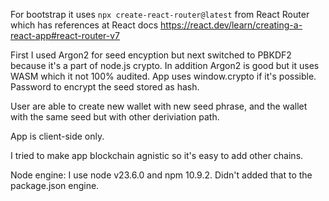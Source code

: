 For bootstrap it uses `npx create-react-router@latest` from React Router which has references at React docs https://react.dev/learn/creating-a-react-app#react-router-v7 

First I used Argon2 for seed encyption but next switched to PBKDF2 because it's a part of node.js crypto.
In addition Argon2 is good but it uses WASM which it not 100% audited.
App uses window.crypto if it's possible.
Password to encrypt the seed stored as hash.

User are able to create new wallet with new seed phrase, and the wallet with the same seed but with other deriviation path.

App is client-side only.

I tried to make app blockchain agnistic so it's easy to add other chains.

Node engine: I use node v23.6.0 and npm 10.9.2. Didn't added that to the package.json engine.